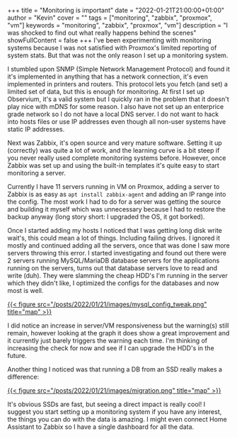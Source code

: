 +++
title = "Monitoring is important"
date = "2022-01-21T21:00:00+01:00"
author = "Kevin"
cover = ""
tags = ["monitoring", "zabbix", "proxmox", "vm"]
keywords = "monitoring", "zabbix", "proxmox", "vm"]
description = "I was shocked to find out what really happens behind the scenes"
showFullContent = false
+++
I've been experimenting with monitoring systems because I was not satisfied with 
Proxmox's limited reporting of system stats. But that was not the only reason 
I set up a monitoring system.

I stumbled upon SNMP (Simple Network Management Protocol) and found it it's 
implemented in anything that has a network connection, it's even implemented 
in printers and routers. This protocol lets you fetch (and set) a limited set of 
data, but this is enough for monitoring. At first I set up Observium, it's a valid 
system but I quickly ran in the problem that it doesn't play nice with mDNS for 
some reason. I also have not set up an enterprice grade network so I do not have 
a local DNS server. I do not want to hack into hosts files or use IP addresses 
even though all non-user systems have static IP addresses.

Next was Zabbix, it's open source and very mature software. Setting it up 
(correctly) was quite a lot of work, and the learning curve is a bit steep if you 
never really used complete monitoring systems before. However, once Zabbix was 
set up and using the built-in templates it's quite easy to start monitoring a 
server.

Currently I have 11 servers running in VM on Proxmox, adding a server to Zabbix 
is as easy as `apt install zabbix-agent` and adding an IP range into the config. 
The most work I had to do for a server was getting the source and building it 
myself which was unnecessary because I had to restore the backup anyway 
(long story short: I upgraded the OS, it got borked).

Once I started adding my hosts I noticed that I was getting long disk write wait's, 
this could mean a lot of things. Including failing drives. I ignored it mostly and 
continued adding all the servers, once that was done I saw more servers throwing 
this error. I started investigating and found out there were 2 servers running 
MySQL/MariaDB database servers for the applications running on the servers, turns 
out that database servers love to read and write (duh). They were slamming the cheap 
HDD's I'm running in the server which they didn't like, I optimized the configs for 
the databases and now most is well.

[{{< figure src="/posts/2022/01/21/images/mysql_config_tweak.png" title="map" >}}](/posts/2022/01/21/images/mysql_config_tweak_full.png)

I did notice an increase in server/VM responsiveness but the warning(s) still remain, 
however looking at the graph it does show a great improvement and it currently just 
barely triggers the warning each time. I'm thinking of increasing the check for now 
and see if I can upgrade the HDD's in the future.

Another thing I noticed was that running a DB from an SSD really makes a difference:

[{{< figure src="/posts/2022/01/21/images/migration.png" title="map" >}}](/posts/2022/01/21/images/migration_full.png)

It's obvious SSDs are fast, but seeing a direct impact is really cool! I suggest you 
start setting up a monitoring system if you have any interest, the things you can 
do with the data is amazing. I might even connect Home Assistant to Zabbix so I have 
a single dashboard for all the data.